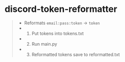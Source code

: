 # discord-token-reformatter
> + Reformats `email:pass:token` -> `token`
> + 1) Put tokens into tokens.txt
> + 2) Run main.py
> + 3) Reformatted tokens save to reformatted.txt
